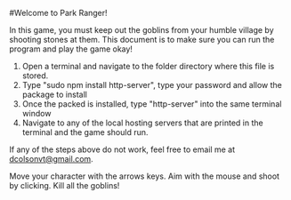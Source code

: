 #Welcome to Park Ranger! 

In this game, you must keep out the goblins from your humble village by shooting stones at them. This document is to make sure you can run the program and play the game okay!

1. Open a terminal and navigate to the folder directory where this file is stored.
2. Type "sudo npm install http-server", type your password and allow the package to install
3. Once the packed is installed, type "http-server" into the same terminal window
4. Navigate to any of the local hosting servers that are printed in the terminal and the game should run.

If any of the steps above do not work, feel free to email me at dcolsonvt@gmail.com.

Move your character with the arrows keys. Aim with the mouse and shoot by clicking. Kill all the goblins!
